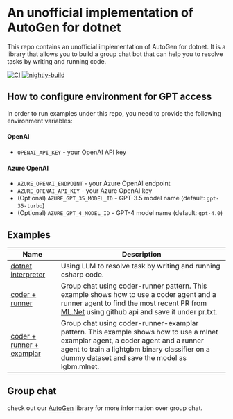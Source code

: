 # An unofficial implementation of AutoGen for dotnet

This repo contains an unofficial implementation of AutoGen for dotnet. It is a library that allows you to build a group chat bot that can help you to resolve tasks by writing and running code.

[![CI](https://github.com/LittleLittleCloud/CopilotBuilder/actions/workflows/ci.yml/badge.svg)](https://github.com/LittleLittleCloud/CopilotBuilder/actions/workflows/ci.yml)
[![nightly-build](https://github.com/LittleLittleCloud/CopilotBuilder/actions/workflows/nightly-build.yml/badge.svg)](https://github.com/LittleLittleCloud/CopilotBuilder/actions/workflows/nightly-build.yml)

## How to configure environment for GPT access
In order to run examples under this repo, you need to provide the following environment variables:

#### OpenAI
- `OPENAI_API_KEY` - your OpenAI API key

#### Azure OpenAI
- `AZURE_OPENAI_ENDPOINT` - your Azure OpenAI endpoint
- `AZURE_OPENAI_API_KEY` - your Azure OpenAI key
- (Optional) `AZURE_GPT_35_MODEL_ID` - GPT-3.5 model name (default: `gpt-35-turbo`)
- (Optional) `AZURE_GPT_4_MODEL_ID` - GPT-4 model name (default: `gpt-4.0`)

## Examples
<!-- table -->
<!-- column: example name, path, description -->
| Name | Description |
| ------- | ----------- |
| [dotnet interpreter](./src/GroupChatExample.DotnetInterpreter/) | Using LLM to resolve task by writing and running csharp code. |
| [coder + runner](./src/GroupChatExample.CoderRunner/) | Group chat using coder-runner pattern. This example shows how to use a coder agent and a runner agent to find the most recent PR from [ML.Net](http://github.com/dotnet/machinelearning) using github api and save it under pr.txt. |
| [coder + runner + examplar](./src/GroupChatExample.CoderRunnerExamplar/) | Group chat using coder-runner-examplar pattern. This example shows how to use a mlnet examplar agent, a coder agent and a runner agent to train a lightgbm binary classifier on a dummy dataset and save the model as lgbm.mlnet.  |
## Group chat
check out our [AutoGen](https://github.com/microsoft/autogen) library for more information over group chat.